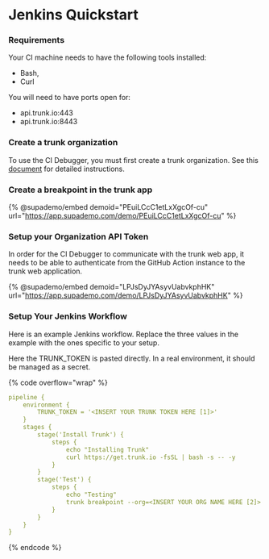 # Jenkins Quickstart

### Requirements

Your CI machine needs to have the following tools installed:

* Bash,
* Curl

You will need to have ports open for:

* api.trunk.io:443
* api.trunk.io:8443

### Create a trunk organization

To use the CI Debugger, you must first create a trunk organization. See this [document](broken-reference) for detailed instructions.

### Create a breakpoint in the trunk app

{% @supademo/embed demoid="PEuiLCcC1etLxXgcOf-cu" url="https://app.supademo.com/demo/PEuiLCcC1etLxXgcOf-cu" %}

### Setup your Organization API Token

In order for the CI Debugger to communicate with the trunk web app, it needs to be able to authenticate from the GitHub Action instance to the trunk web application.

{% @supademo/embed demoid="LPJsDyJYAsyvUabvkphHK" url="https://app.supademo.com/demo/LPJsDyJYAsyvUabvkphHK" %}

### Setup Your Jenkins Workflow

Here is an example Jenkins workflow. Replace the three values in the example with the ones specific to your setup.

Here the TRUNK\_TOKEN is pasted directly. In a real environment, it should be managed as a secret.

{% code overflow="wrap" %}
```yaml
pipeline {
    environment {
        TRUNK_TOKEN = '<INSERT YOUR TRUNK TOKEN HERE [1]>'
    }
    stages {
        stage('Install Trunk') {
            steps {
                echo "Installing Trunk"
                curl https://get.trunk.io -fsSL | bash -s -- -y
            }
        }
        stage('Test') {
            steps {
                echo "Testing"
                trunk breakpoint --org=<INSERT YOUR ORG NAME HERE [2]> --id=<Breakpoint Name [3]> -- /bin/false
            }
        }
    }
}
```
{% endcode %}

